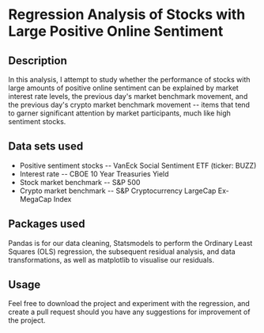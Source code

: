 # Regression Analysis of Stocks with Large Positive Online Sentiment

## Description
In this analysis, I attempt to study whether the performance of stocks with large amounts of positive online sentiment can be explained by market interest rate levels, the previous day's market benchmark movement, and the previous day's crypto market benchmark movement -- items that tend to garner significant attention by market participants, much like high sentiment stocks.

## Data sets used
* Positive sentiment stocks -- VanEck Social Sentiment ETF (ticker: BUZZ)
* Interest rate -- CBOE 10 Year Treasuries Yield
* Stock market benchmark -- S&P 500
* Crypto market benchmark -- S&P Cryptocurrency LargeCap Ex-MegaCap Index 

## Packages used
Pandas is for our data cleaning, Statsmodels to perform the Ordinary Least Squares (OLS) regression, the subsequent residual analysis, and data transformations, as well as matplotlib to visualise our residuals.

## Usage
Feel free to download the project and experiment with the regression, and create a pull request should you have any suggestions for improvement of the project.